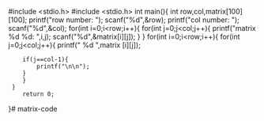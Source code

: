 #include <stdio.h>
#include <stdio.h>
int main(){
    int row,col,matrix[100][100];
    printf("row number: ");
    scanf("%d",&row);
    printf("col number: ");
    scanf("%d",&col);
    for(int i=0;i<row;i++){
   for(int j=0;j<col;j++){
            printf("matrix %d %d: ",i,j);
            scanf("%d",&matrix[i][j]);
        }
    }
     for(int i=0;i<row;i++){
        for(int j=0;j<col;j++){
            printf("  %d  ",matrix [i][j]);
        
        if(j==col-1){
            printf("\n\n");
        }
        }
     }
        return 0;
}# matrix-code
